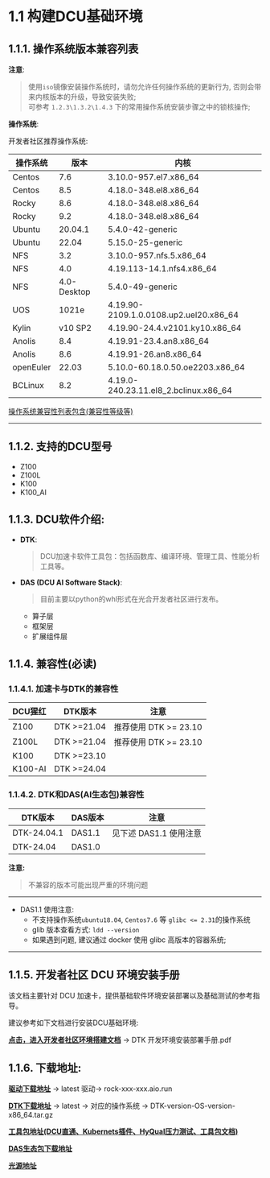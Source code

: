 # 1.1 构建DCU基础环境


## 1.1.1. 操作系统版本兼容列表


**注意**:

> 使用`iso`镜像安装操作系统时，请勿允许任何操作系统的更新行为, 否则会带来内核版本的升级，导致安装失败; <br>
> 可参考 `1.2.3\1.3.2\1.4.3` 下的常用操作系统安装步骤之中的锁核操作; 

**操作系统**:

开发者社区推荐操作系统:

| 操作系统 | 版本 | 内核 | 
| ------- | ---  | ---- |
| Centos  | 7.6         | 3.10.0-957.el7.x86_64 | 
| Centos  | 8.5         | 4.18.0-348.el8.x86_64 | 
| Rocky   | 8.6         | 4.18.0-348.el8.x86_64 |
| Rocky   | 9.2         | 4.18.0-348.el8.x86_64 |
| Ubuntu  | 20.04.1     |  5.4.0-42-generic  |
| Ubuntu  |  22.04      |  5.15.0-25-generic |
| NFS     |  3.2        |  3.10.0-957.nfs.5.x86_64 |
| NFS     | 4.0         |  4.19.113-14.1.nfs4.x86_64 |
| NFS     | 4.0-Desktop |  5.4.0-49-generic |
| UOS     | 1021e       |  4.19.90-2109.1.0.0108.up2.uel20.x86_64 |
| Kylin   | v10 SP2     |  4.19.90-24.4.v2101.ky10.x86_64 |
| Anolis  | 8.4         | 4.19.91-23.4.an8.x86_64 |
| Anolis  | 8.6         | 4.19.91-26.an8.x86_64 |
| openEuler | 22.03     | 5.10.0-60.18.0.50.oe2203.x86_64 |
| BCLinux   | 8.2       | 4.19.0-240.23.11.el8_2.bclinux.x86_64 |


[操作系统兼容性列表包含(兼容性等级等)](https://docs.qq.com/sheet/DVHdTZHB3RVZOVENI?tab=dklqmf)


---

## 1.1.2. 支持的DCU型号

- Z100
- Z100L
- K100 
- K100_AI

## 1.1.3. DCU软件介绍:

- **DTK**: 
    > DCU加速卡软件工具包：包括函数库、编译环境、管理工具、性能分析工具等。

- **DAS (DCU AI Software Stack)**: 
    > 目前主要以python的whl形式在光合开发者社区进行发布。
    - 算子层
    - 框架层
    - 扩展组件层


## 1.1.4. **兼容性(必读)**

### 1.1.4.1. 加速卡与DTK的兼容性

| DCU猩红 | DTK版本 | 注意 |
| -------  | ------- | ------- |
| Z100     | DTK >=21.04 | 推荐使用 DTK >= 23.10 |
| Z100L    | DTK >=21.04 | 推荐使用 DTK >= 23.10 |
| K100     | DTK >=23.10 | |
| K100-AI  | DTK >=24.04 | |

### 1.1.4.2. DTK和DAS(AI生态包)兼容性

| DTK版本 | DAS版本 | 注意 |
| ------- | ------- | ------- |
|DTK-24.04.1 | DAS1.1 |  见下述 DAS1.1 使用注意 |
|DTK-24.04   | DAS1.0  | |

**注意:**
>  不兼容的版本可能出现严重的环境问题

---
- DAS1.1 使用注意:
    - 不支持操作系统`ubuntu18.04`, `Centos7.6` 等 `glibc <= 2.31`的操作系统
    - glib 版本查看方式: `ldd --version`
    - 如果遇到问题, 建议通过 docker 使用 glibc 高版本的容器系统;

---


## 1.1.5. 开发者社区 DCU 环境安装手册

该文档主要针对 DCU 加速卡，提供基础软件环境安装部署以及基础测试的参考指导。

建议参考如下文档进行安装DCU基础环境:

[**点击，进入开发者社区环境搭建文档**](https://cancon.hpccube.com:65024/1/main/latest/Document) → DTK 开发环境安装部署手册.pdf



## 1.1.6. 下载地址:


[**驱动下载地址**](https://cancon.hpccube.com:65024/6/main) → latest 驱动→ rock-xxx-xxx.aio.run

[**DTK下载地址**](https://cancon.hpccube.com:65024/1/main)  → latest → 对应的操作系统 → DTK-version-OS-version-x86_64.tar.gz

[**工具包地址(DCU直通、Kubernets插件、HyQual压力测试、工具包文档)**](https://cancon.hpccube.com:65024/5/main)

[**DAS生态包下载地址**](https://cancon.hpccube.com:65024/4/main/)

[**光源地址**](https://sourcefind.cn/#/main-page)